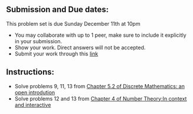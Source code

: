## Submission and Due dates:

This problem set is due Sunday December 11th at 10pm

- You may collaborate with up to 1 peer, make sure to include it explicitly in your submission.
- Show your work. Direct answers will not be accepted.
- Submit your work through this [link](tbd)

## Instructions:
- Solve problems 9, 11, 13 from [Chapter 5.2 of Discrete Mathematics: an open introdution](http://discrete.openmathbooks.org/dmoi3/sec_addtops-numbth.html)
- Solve problems 12 and 13 from [Chapter 4 of Number Theory:In context and interactive](https://math.gordon.edu/ntic/ntic/exercises-intro-congruence.html)
